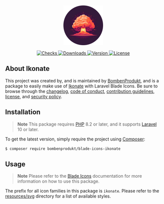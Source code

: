 <p align="center">
    <a href="https://bombenprodukt.com" target="_blank">
        <img src="https://raw.githubusercontent.com/BombenProdukt/assets/main/logo-text.svg" width="128" alt="BombenProdukt Logo" />
    </a>
</p>

<p align="center">
    <a href="https://github.com/BombenProdukt/blade-icons-ikonate/actions">
        <img src="https://badge.sh/github/check-runs/BombenProdukt/blade-icons-ikonate" alt="Checks" />
    </a>
    <a href="https://packagist.org/packages/bombenprodukt/blade-icons-ikonate">
        <img src="https://badge.sh/packagist/downloads/BombenProdukt/blade-icons-ikonate" alt="Downloads" />
    </a>
    <a href="https://packagist.org/packages/bombenprodukt/blade-icons-ikonate">
        <img src="https://badge.sh/packagist/version/BombenProdukt/blade-icons-ikonate" alt="Version" />
    </a>
    <a href="https://packagist.org/packages/bombenprodukt/blade-icons-ikonate">
        <img src="https://badge.sh/packagist/license/BombenProdukt/blade-icons-ikonate" alt="License" />
    </a>
</p>

## About Ikonate

This project was created by, and is maintained by [BombenProdukt](https://github.com/BombenProdukt), and is a package to easily make use of [Ikonate](https://github.com/mikolajdobrucki/ikonate) with Laravel Blade Icons. Be sure to browse through the [changelog](CHANGELOG.md), [code of conduct](.github/CODE_OF_CONDUCT.md), [contribution guidelines](.github/CONTRIBUTING.md), [license](LICENSE), and [security policy](.github/SECURITY.md).

## Installation

> **Note**
> This package requires [PHP](https://www.php.net/) 8.2 or later, and it supports [Laravel](https://laravel.com/) 10 or later.

To get the latest version, simply require the project using [Composer](https://getcomposer.org/):

```bash
$ composer require bombenprodukt/blade-icons-ikonate
```

## Usage

> **Note**
> Please refer to the [Blade Icons](https://github.com/BombenProdukt/blade-icons) documentation for more information on how to use this package.

The prefix for all icon families in this package is `ikonate`. Please refer to the [resources/svg](/resources/svg) directory for a list of available styles.
